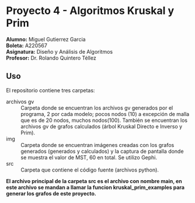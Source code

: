 # Proyecto 4 - Algoritmos Kruskal y Prim
**Alumno:** Miguel Gutierrez Garcia <br>
**Boleta:** A220567 <br>
**Asignatura:** Diseño y Análisis de Algoritmos<br>
**Profesor:** Dr. Rolando Quintero Téllez<br>

## Uso
El repositorio contiene tres carpetas:<br>
<dl>
  <dt>archivos gv</dt>
  <dd>Carpeta donde se encuentran los archivos gv generados por el programa, 2 por cada modelo; pocos nodos (10) a excepción de malla que es de 20 nodos, muchos nodos(100). También se encuentran los archivos gv de grafos calculados (árbol Kruskal Directo e Inverso y Prim).</dd>
  <dt>img</dt>
  <dd>Carpeta donde se encuentran imágenes creadas con los grafos generados (generados y calculados) y la captura de pantalla donde se muestra el valor de MST, 60 en total. Se utilizo Gephi.</dd>
  <dt>src</dt>
  <dd>Carpeta que contiene el código fuente (archivos python).</dd>
</dl>

**El archivo principal de la carpeta src es el archivo con nombre main, en este archivo se mandan a llamar la funcion kruskal_prim_examples para generar los grafos de este proyecto.**
